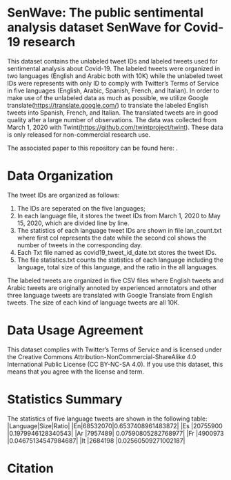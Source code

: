 # SenWave: The public sentimental analysis dataset SenWave for Covid-19 research
This dataset contains the unlabeled tweet IDs and labeled tweets used for sentimental analysis about Covid-19. The labeled tweets were organized in two languages (English and Arabic both with 10K) while the unlabeled tweet IDs were represents with only ID to comply with Twitter’s Terms of Service in five languages (English, Arabic, Spanish, French, and Italian). In order to make use of the unlabeled data as much as possible, we utilize Google translate(https://translate.google.com/) to translate the labeled English tweets into Spanish, French, and Italian. The translated tweets are in good quality after a large number of observations. The data was collected from March 1, 2020 with Twint(https://github.com/twintproject/twint). These data is only released for non-commercial research use.

The associated paper to this repository can be found here: .

# Data Organization
The tweet IDs are organized as follows:
1) The IDs are seperated on the five languages;
2) In each language file, it stores the tweet IDs from March 1, 2020 to May 15, 2020, which are divided line by line.
3) The statistics of each language tweet IDs are shown in file lan_count.txt where first col represents the date while the second col shows the number of tweets in the corresponding day.
4) Each Txt file named as covid19_tweet_id_date.txt stores the tweet IDs.
5) The file statistics.txt counts the statistics of each language including the language, total size of this language, and the ratio in the all languages.

The labeled tweets are organized in five CSV files where English tweets and Arabic tweets are originally annoted by experienced annotators and other three language tweets are translated with Google Translate from English tweets. The size of each kind of language tweets are all 10K.
# Data Usage Agreement
This dataset complies with Twitter’s Terms of Service and is licensed under the Creative Commons Attribution-NonCommercial-ShareAlike 4.0 International Public License (CC BY-NC-SA 4.0). If you use this dataset, this means that you agree with the license and term.

# Statistics Summary
The statistics of five language tweets are shown in the following table:
|Language|Size|Ratio|
|En|68532070|0.6537408961483872|
|Es |20755900 |0.1979946128340543|
|Ar |7957489| 0.07590805282768977|
|Fr |4900973 |0.04675134547984687|
|It |2684198 |0.02560509271002187|

# Citation

